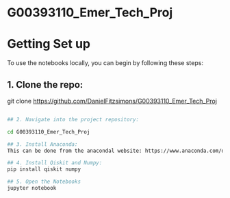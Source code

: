# G00393110_Emer_Tech_Proj

# Getting Set up
To use the notebooks locally, you can begin by following these steps: 
## 1. Clone the repo:

git clone https://github.com/DanielFitzsimons/G00393110_Emer_Tech_Proj
```bash

## 2. Navigate into the project repository:

cd G00393110_Emer_Tech_Proj

## 3. Install Anaconda: 
This can be done from the anacondal website: https://www.anaconda.com/download

## 4. Install Qiskit and Numpy: 
pip install qiskit numpy

## 5. Open the Notebooks
jupyter notebook
